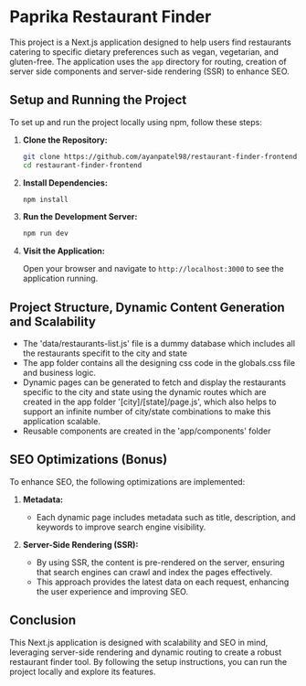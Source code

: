 
# Paprika Restaurant Finder

This project is a Next.js application designed to help users find restaurants catering to specific dietary preferences such as vegan, vegetarian, and gluten-free. The application uses the `app` directory for routing, creation of server side components and server-side rendering (SSR) to enhance SEO.

## Setup and Running the Project

To set up and run the project locally using npm, follow these steps:

1. **Clone the Repository:**

   ```bash
   git clone https://github.com/ayanpatel98/restaurant-finder-frontend.git
   cd restaurant-finder-frontend
   ```

2. **Install Dependencies:**

   ```bash
   npm install
   ```

3. **Run the Development Server:**

   ```bash
   npm run dev
   ```

4. **Visit the Application:**

   Open your browser and navigate to `http://localhost:3000` to see the application running.

## Project Structure, Dynamic Content Generation and Scalability

- The 'data/restaurants-list.js' file is a dummy database which includes all the restaurants specifit to the city and state
- The app folder contains all the designing css code in the globals.css file and business logic.
- Dynamic pages can be generated to fetch and display the restaurants specific to the city and state using the dynamic routes which are created in the app folder '[city]/[state]/page.js', which also helps to support an infinite number of city/state combinations to make this application scalable.
- Reusable components are created in the 'app/components' folder

## SEO Optimizations (Bonus)

To enhance SEO, the following optimizations are implemented:

1. **Metadata:**
   - Each dynamic page includes metadata such as title, description, and keywords to improve search engine visibility.

2. **Server-Side Rendering (SSR):**
   - By using SSR, the content is pre-rendered on the server, ensuring that search engines can crawl and index the pages effectively.
   - This approach provides the latest data on each request, enhancing the user experience and improving SEO.

## Conclusion

This Next.js application is designed with scalability and SEO in mind, leveraging server-side rendering and dynamic routing to create a robust restaurant finder tool. By following the setup instructions, you can run the project locally and explore its features.

